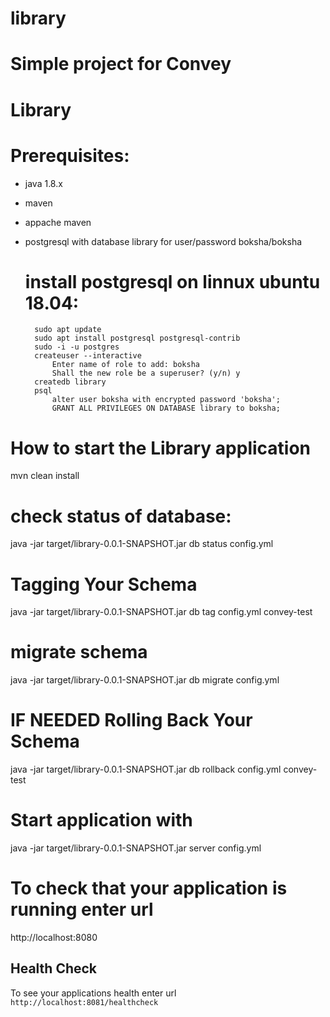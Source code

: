 # library
Simple project for Convey
=======
# Library

# Prerequisites:
- java 1.8.x
- maven
- appache maven
- postgresql with database library for user/password boksha/boksha

	# install postgresql on linnux ubuntu 18.04:
		sudo apt update
		sudo apt install postgresql postgresql-contrib
		sudo -i -u postgres
		createuser --interactive
			Enter name of role to add: boksha
			Shall the new role be a superuser? (y/n) y
		createdb library
		psql
			alter user boksha with encrypted password 'boksha';
			GRANT ALL PRIVILEGES ON DATABASE library to boksha;

# How to start the Library application
mvn clean install

#  check status of database:
java -jar target/library-0.0.1-SNAPSHOT.jar db status config.yml 

#  Tagging Your Schema
java -jar target/library-0.0.1-SNAPSHOT.jar db tag config.yml convey-test

#  migrate schema
java -jar target/library-0.0.1-SNAPSHOT.jar db migrate config.yml

#  IF NEEDED Rolling Back Your Schema 
java -jar target/library-0.0.1-SNAPSHOT.jar db rollback config.yml  convey-test

#  Start application with
java -jar target/library-0.0.1-SNAPSHOT.jar server config.yml

# To check that your application is running enter url 
http://localhost:8080


Health Check
---

To see your applications health enter url `http://localhost:8081/healthcheck`